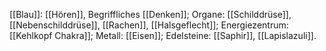 [[Blau]]: [[Hören]], Begriffliches [[Denken]]; Organe: [[Schilddrüse]], [[Nebenschilddrüse]], [[Rachen]], [[Halsgeflecht]]; Energiezentrum: [[Kehlkopf Chakra]]; Metall: [[Eisen]]; Edelsteine: [[Saphir]], [[Lapislazuli]].